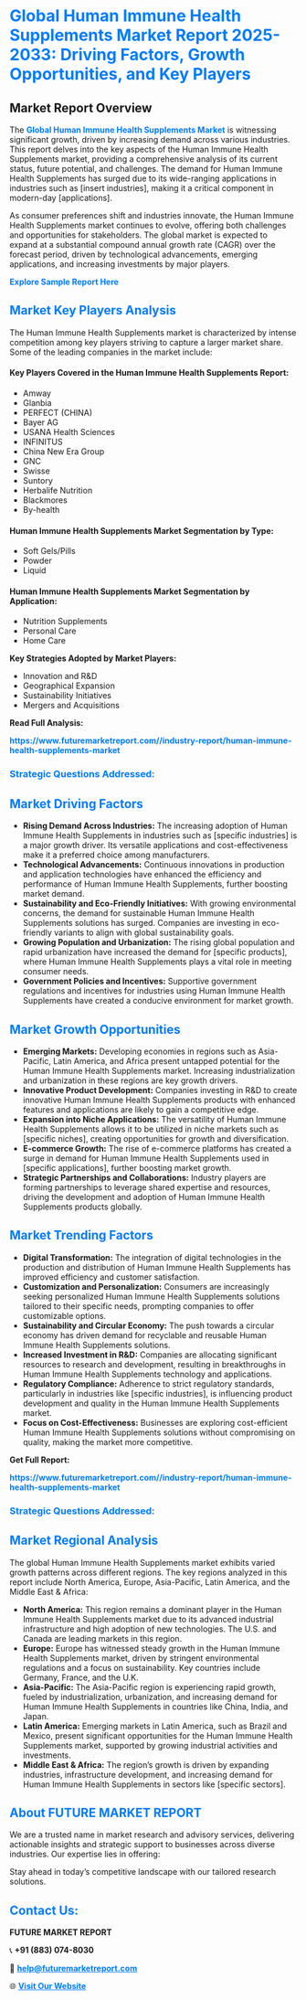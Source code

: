 <h1 style="color: #007BFF;">Global Human Immune Health Supplements Market Report 2025-2033: Driving Factors, Growth Opportunities, and Key Players</h1>

<section id="overview">
<h2>Market Report Overview</h2>
<p>The <a href="https://www.futuremarketreport.com//industry-report/human-immune-health-supplements-market" style="color: #007BFF; text-decoration: none;"><strong>Global Human Immune Health Supplements Market</strong></a> is witnessing significant growth, driven by increasing demand across various industries. This report delves into the key aspects of the Human Immune Health Supplements market, providing a comprehensive analysis of its current status, future potential, and challenges. The demand for Human Immune Health Supplements has surged due to its wide-ranging applications in industries such as [insert industries], making it a critical component in modern-day [applications].</p>
<p>As consumer preferences shift and industries innovate, the Human Immune Health Supplements market continues to evolve, offering both challenges and opportunities for stakeholders. The global market is expected to expand at a substantial compound annual growth rate (CAGR) over the forecast period, driven by technological advancements, emerging applications, and increasing investments by major players.</p>
</section>

<section id="overview">
<p><a href="https://www.futuremarketreport.com//request-sample/reportId=78526" style="color: #007BFF; text-decoration: none;"><strong>Explore Sample Report Here</strong></a></p>
</section>

<section id="key-players">
<h2 style="color: #007BFF;">Market Key Players Analysis</h2>
<p>The Human Immune Health Supplements market is characterized by intense competition among key players striving to capture a larger market share. Some of the leading companies in the market include:</p>
<h4>Key Players Covered in the Human Immune Health Supplements Report:</h4>
<ul><li>Amway</li><li>Glanbia</li><li>PERFECT (CHINA)</li><li>Bayer AG</li><li>USANA Health Sciences</li><li>INFINITUS</li><li>China New Era Group</li><li>GNC</li><li>Swisse</li><li>Suntory</li><li>Herbalife Nutrition</li><li>Blackmores</li><li>By-health</li></ul>
<h4>Human Immune Health Supplements Market Segmentation by Type:</h4>
<ul><li>Soft Gels/Pills</li><li>Powder</li><li>Liquid</li></ul>

<h4>Human Immune Health Supplements Market Segmentation by Application:</h4>
<ul><li>Nutrition Supplements</li><li>Personal Care</li><li>Home Care</li></ul>
<p><strong>Key Strategies Adopted by Market Players:</strong></p>
<ul>
<li>Innovation and R&D</li>
<li>Geographical Expansion</li>
<li>Sustainability Initiatives</li>
<li>Mergers and Acquisitions</li>
</ul>
</section>

<section>
<p><strong>Read Full Analysis: </strong></p><a href="https://www.futuremarketreport.com//industry-report/human-immune-health-supplements-market" style="color: #007BFF; text-decoration: none;"><strong>https://www.futuremarketreport.com//industry-report/human-immune-health-supplements-market</strong></a>
<h3 style="color: #007BFF;">Strategic Questions Addressed:</h3>
</section>

<section id="driving-factors">
<h2 style="color: #007BFF;">Market Driving Factors</h2>
<ul>
<li><strong>Rising Demand Across Industries:</strong> The increasing adoption of Human Immune Health Supplements in industries such as [specific industries] is a major growth driver. Its versatile applications and cost-effectiveness make it a preferred choice among manufacturers.</li>
<li><strong>Technological Advancements:</strong> Continuous innovations in production and application technologies have enhanced the efficiency and performance of Human Immune Health Supplements, further boosting market demand.</li>
<li><strong>Sustainability and Eco-Friendly Initiatives:</strong> With growing environmental concerns, the demand for sustainable Human Immune Health Supplements solutions has surged. Companies are investing in eco-friendly variants to align with global sustainability goals.</li>
<li><strong>Growing Population and Urbanization:</strong> The rising global population and rapid urbanization have increased the demand for [specific products], where Human Immune Health Supplements plays a vital role in meeting consumer needs.</li>
<li><strong>Government Policies and Incentives:</strong> Supportive government regulations and incentives for industries using Human Immune Health Supplements have created a conducive environment for market growth.</li>
</ul>
</section>

<section id="growth-opportunities">
<h2 style="color: #007BFF;">Market Growth Opportunities</h2>
<ul>
<li><strong>Emerging Markets:</strong> Developing economies in regions such as Asia-Pacific, Latin America, and Africa present untapped potential for the Human Immune Health Supplements market. Increasing industrialization and urbanization in these regions are key growth drivers.</li>
<li><strong>Innovative Product Development:</strong> Companies investing in R&D to create innovative Human Immune Health Supplements products with enhanced features and applications are likely to gain a competitive edge.</li>
<li><strong>Expansion into Niche Applications:</strong> The versatility of Human Immune Health Supplements allows it to be utilized in niche markets such as [specific niches], creating opportunities for growth and diversification.</li>
<li><strong>E-commerce Growth:</strong> The rise of e-commerce platforms has created a surge in demand for Human Immune Health Supplements used in [specific applications], further boosting market growth.</li>
<li><strong>Strategic Partnerships and Collaborations:</strong> Industry players are forming partnerships to leverage shared expertise and resources, driving the development and adoption of Human Immune Health Supplements products globally.</li>
</ul>
</section>

<section id="trending-factors">
<h2 style="color: #007BFF;">Market Trending Factors</h2>
<ul>
<li><strong>Digital Transformation:</strong> The integration of digital technologies in the production and distribution of Human Immune Health Supplements has improved efficiency and customer satisfaction.</li>
<li><strong>Customization and Personalization:</strong> Consumers are increasingly seeking personalized Human Immune Health Supplements solutions tailored to their specific needs, prompting companies to offer customizable options.</li>
<li><strong>Sustainability and Circular Economy:</strong> The push towards a circular economy has driven demand for recyclable and reusable Human Immune Health Supplements solutions.</li>
<li><strong>Increased Investment in R&D:</strong> Companies are allocating significant resources to research and development, resulting in breakthroughs in Human Immune Health Supplements technology and applications.</li>
<li><strong>Regulatory Compliance:</strong> Adherence to strict regulatory standards, particularly in industries like [specific industries], is influencing product development and quality in the Human Immune Health Supplements market.</li>
<li><strong>Focus on Cost-Effectiveness:</strong> Businesses are exploring cost-efficient Human Immune Health Supplements solutions without compromising on quality, making the market more competitive.</li>
</ul>
</section>

<section>
<p><strong>Get Full Report: </strong></p><a href="https://www.futuremarketreport.com//industry-report/human-immune-health-supplements-market" style="color: #007BFF; text-decoration: none;"><strong>https://www.futuremarketreport.com//industry-report/human-immune-health-supplements-market</strong></a>
<h3 style="color: #007BFF;">Strategic Questions Addressed:</h3>
</section>


<section id="regional-analysis">
<h2 style="color: #007BFF;">Market Regional Analysis</h2>
<p>The global Human Immune Health Supplements market exhibits varied growth patterns across different regions. The key regions analyzed in this report include North America, Europe, Asia-Pacific, Latin America, and the Middle East & Africa:</p>
<ul>
<li><strong>North America:</strong> This region remains a dominant player in the Human Immune Health Supplements market due to its advanced industrial infrastructure and high adoption of new technologies. The U.S. and Canada are leading markets in this region.</li>
<li><strong>Europe:</strong> Europe has witnessed steady growth in the Human Immune Health Supplements market, driven by stringent environmental regulations and a focus on sustainability. Key countries include Germany, France, and the U.K.</li>
<li><strong>Asia-Pacific:</strong> The Asia-Pacific region is experiencing rapid growth, fueled by industrialization, urbanization, and increasing demand for Human Immune Health Supplements in countries like China, India, and Japan.</li>
<li><strong>Latin America:</strong> Emerging markets in Latin America, such as Brazil and Mexico, present significant opportunities for the Human Immune Health Supplements market, supported by growing industrial activities and investments.</li>
<li><strong>Middle East & Africa:</strong> The region’s growth is driven by expanding industries, infrastructure development, and increasing demand for Human Immune Health Supplements in sectors like [specific sectors].</li>
</ul>
</section>

<footer>
<h2 style="color: #007BFF;">About FUTURE MARKET REPORT</h2>
<p>We are a trusted name in market research and advisory services, delivering actionable insights and strategic support to businesses across diverse industries. Our expertise lies in offering:</p>

<p>Stay ahead in today’s competitive landscape with our tailored research solutions.</p>

<h2 style="color: #007BFF;">Contact Us:</h2>
<p><strong>FUTURE MARKET REPORT</strong></p>
<p>📞 <strong>+91 (883) 074-8030</strong></p>
<p>📧 <strong><a href="mailto:help@futuremarketreport.com" style="color: #007BFF;">help@futuremarketreport.com</a></strong></p>
<p>🌐 <strong><a href="https://www.futuremarketreport.com/" style="color: #007BFF;">Visit Our Website</a></strong></p>
</footer>
